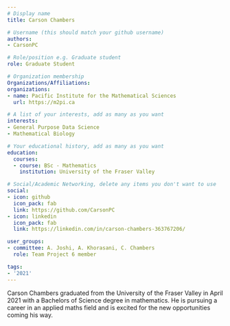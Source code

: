 ```yaml
---
# Display name
title: Carson Chambers

# Username (this should match your github username)
authors:
- CarsonPC

# Role/position e.g. Graduate student
role: Graduate Student

# Organization membership
Organizations/Affiliations:
organizations:
- name: Pacific Institute for the Mathematical Sciences
  url: https://m2pi.ca

# A list of your interests, add as many as you want
interests:
- General Purpose Data Science
- Mathematical Biology

# Your educational history, add as many as you want
education:
  courses:
  - course: BSc - Mathematics
    institution: University of the Fraser Valley

# Social/Academic Networking, delete any items you don't want to use
social:
- icon: github
  icon_pack: fab
  link: https://github.com/CarsonPC
- icon: linkedin
  icon_pack: fab
  link: https://linkedin.com/in/carson-chambers-363767206/

user_groups:
- committee: A. Joshi, A. Khorasani, C. Chambers
  role: Team Project 6 member

tags:
- '2021'
---
```


Carson Chambers graduated from the University of the Fraser Valley in April 2021 with
 a Bachelors of Science degree in mathematics. He is pursuing a career
 in an applied maths field and is excited for the new opportunities
 coming his way.